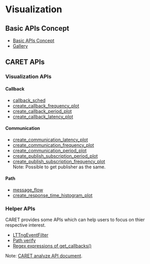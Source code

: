 # Visualization

## Basic APIs Concept

- [Basic APIs Concept](./concept/basic_api_concept.md)
- [Gallery](../gallery.md)

## CARET APIs

### Visualization APIs

#### Callback

- [callback_sched](./visualization_api/callback_scheduling_visualization.md)
- [create_callback_frequency_plot](./visualization_api/callback_information.md#execution-frequency)
- [create_callback_period_plot](./visualization_api/callback_information.md#period)
- [create_callback_latency_plot](./visualization_api/callback_information.md#latency)

#### Communication

- [create_communication_latency_plot](./visualization_api/communication_information.md#latency)
- [create_communication_frequency_plot](./visualization_api/communication_information.md#frequency)
- [create_communication_period_plot](./visualization_api/communication_information.md#period)
- [create_publish_subscription_period_plot](./visualization_api/pub_sub_information.md#period)
- [create_publish_subscription_frequency_plot](./visualization_api/pub_sub_information.md#frequency)
  <br>Note: Possible to get publisher as the same.

#### Path

- [message_flow](./visualization_api/message_flow.md)
- [create_response_time_histogram_plot](./visualization_api/response_time.md)

### Helper APIs

CARET provides some APIs which can help users to focus on thier respective interest.

- [LTTngEventFilter](./helper_api/lttng_event_filter.md)
- [Path verify](./helper_api/path_verify.md)
- [Regex expressions of get_callbacks()](./helper_api/regex_expressions_get_callbacks.md)

Note: [CARET analyze API document](https://tier4.github.io/CARET_analyze/).

